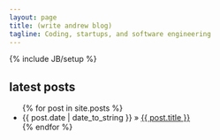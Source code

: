 ```yaml
---
layout: page
title: (write andrew blog)
tagline: Coding, startups, and software engineering
---
```

{% include JB/setup %}

## latest posts

<ul class="posts">
  {% for post in site.posts %}
    <li><span>{{ post.date | date_to_string }}</span> &raquo; <a href="{{ BASE_PATH }}{{ post.url }}">{{ post.title }}</a></li>
  {% endfor %}
</ul>

